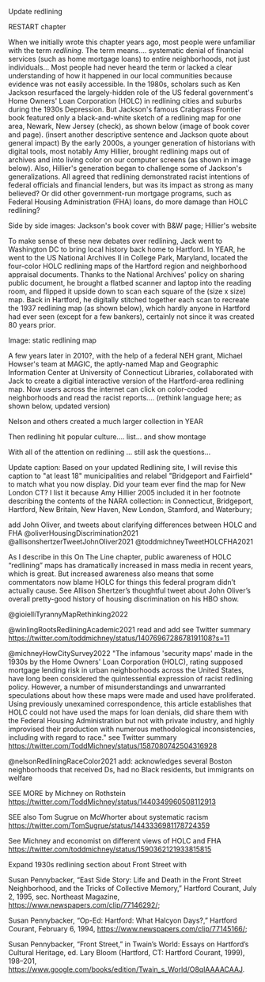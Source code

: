 Update redlining

RESTART chapter

When we initially wrote this chapter years ago, most people were unfamiliar with the term *redlining*. The term means.... systematic denial of financial services (such as home mortgage loans) to entire neighborhoods, not just individuals... Most people had never heard the term or lacked a clear understanding of how it happened in our local communities because evidence was not easily accessible. In the 1980s, scholars such as Ken Jackson resurfaced the largely-hidden role of the US federal government's Home Owners' Loan Corporation (HOLC) in redlining cities and suburbs during the 1930s Depression. But Jackson's famous Crabgrass Frontier book featured only a black-and-white sketch of a redlining map for one area, Newark, New Jersey (check), as shown below (image of book cover and page). (insert another descriptive sentence and Jackson quote about general impact) By the early 2000s, a younger generation of historians with digital tools, most notably Amy Hillier, brought redlining maps out of archives and into living color on our computer screens (as shown in image below). Also, Hillier's generation began to challenge some of Jackson's generalizations. All agreed that redlining demonstrated racist intentions of federal officials and financial lenders, but was its impact as strong as many believed? Or did other government-run mortgage programs, such as Federal Housing Administration (FHA) loans, do more damage than HOLC redlining?

Side by side images: Jackson's book cover with B&W page; Hillier's website

To make sense of these new debates over redlining, Jack went to Washington DC to bring local history back home to Hartford. In YEAR, he went to the US National Archives II in College Park, Maryland, located the four-color HOLC redlining maps of the Hartford region and neighborhood appraisal documents. Thanks to the National Archives' policy on sharing public document, he brought a flatbed scanner and laptop into the reading room, and flipped it upside down to scan each square of the (size x size) map. Back in Hartford, he digitally stitched together each scan to recreate the 1937 redlining map (as shown below), which hardly anyone in Hartford had ever seen (except for a few bankers), certainly not since it was created 80 years prior.

Image: static redlining map

A few years later in 2010?, with the help of a federal NEH grant, Michael Howser's team at MAGIC, the aptly-named Map and Geographic Information Center at University of Connecticut Libraries, collaborated with Jack to create a digitial interactive version of the Hartford-area redlining map. Now users across the internet can click on color-coded neighborhoods and read the racist reports.... (rethink language here; as shown below, updated version)

Nelson and others created a much larger collection in YEAR

Then redlining hit popular culture.... list... and show montage

With all of the attention on redlining ... still ask the questions... 




Update caption: Based on your updated Redlining site, I will revise this caption to "at least 18" municipalities and relabel "Bridgeport and Fairfield" to match what you now display.
Did your team ever find the map for New London CT? I list it because Amy Hillier 2005 included it in her footnote describing the contents of the NARA collection:
in Connecticut, Bridgeport, Hartford, New Britain, New Haven, New London, Stamford, and Waterbury;

add John Oliver, and tweets about clarifying differences between HOLC and FHA
@oliverHousingDiscrimination2021
@allisonshertzerTweetJohnOliver2021
@toddmichneyTweetHOLCFHA2021

As I describe in this On The Line chapter, public awareness of HOLC “redlining” maps has dramatically increased in mass media in recent years, which is great. But increased awareness also means that some commentators now blame HOLC for things this federal program didn’t actually cause. See Allison Shertzer’s thoughtful tweet about John Oliver’s overall pretty-good history of housing discrimination on his HBO show.

@gioielliTyrannyMapRethinking2022


@winlingRootsRedliningAcademic2021
read and add
see Twitter summary https://twitter.com/toddmichney/status/1407696728678191108?s=11

@michneyHowCitySurvey2022
"The infamous 'security maps' made in the 1930s by the Home Owners' Loan Corporation (HOLC), rating supposed mortgage lending risk in urban neighborhoods across the United States, have long been considered the quintessential expression of racist redlining policy. However, a number of misunderstandings and unwarranted speculations about how these maps were made and used have proliferated. Using previously unexamined correspondence, this article establishes that HOLC could not have used the maps for loan denials, did share them with the Federal Housing Administration but not with private industry, and highly improvised their production with numerous methodological inconsistencies, including with regard to race."
see Twitter summary https://twitter.com/ToddMichney/status/1587080742504316928

@nelsonRedliningRaceColor2021
add: acknowledges several Boston neighborhoods that received Ds, had no Black residents, but immigrants on welfare

SEE MORE by Michney on Rothstein
https://twitter.com/ToddMichney/status/1440349960508112913

SEE also Tom Sugrue on McWhorter about systematic racism
https://twitter.com/TomSugrue/status/1443336981178724359

See Michney and economist on different views of HOLC and FHA
https://twitter.com/toddmichney/status/1590362121933815815


Expand 1930s redlining section about Front Street with

Susan Pennybacker, “East Side Story: Life and Death in the Front Street Neighborhood, and the Tricks of Collective Memory,” Hartford Courant, July 2, 1995, sec. Northeast Magazine, https://www.newspapers.com/clip/77146292/;

Susan Pennybacker, “Op-Ed: Hartford: What Halcyon Days?,” Hartford Courant, February 6, 1994, https://www.newspapers.com/clip/77145166/;

Susan Pennybacker, “Front Street,” in Twain’s World: Essays on Hartford’s Cultural Heritage, ed. Lary Bloom (Hartford, CT: Hartford Courant, 1999), 198–201, https://www.google.com/books/edition/Twain_s_World/O8qlAAAACAAJ.
